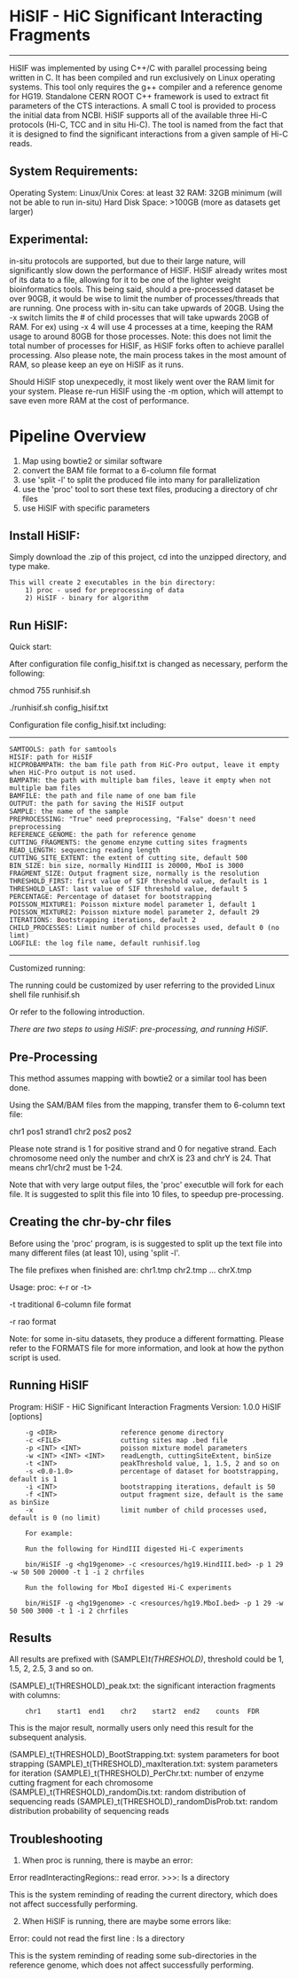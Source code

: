 # HiSIF - HiC Significant Interacting Fragments #

----------------------------------

HiSIF was implemented by using C++/C with parallel processing being written in C. It has been compiled and run exclusively 
on Linux operating systems. This tool only requires the g++ compiler and a reference genome for HG19. Standalone CERN ROOT C++ framework is used 
to extract fit parameters of the CTS interactions. A small C tool is provided to process the initial data from NCBI. HiSIF 
supports all of the available three Hi-C protocols (Hi-C, TCC and in situ Hi-C). The tool is named from the fact that it is
designed to find the significant interactions from a given sample of Hi-C reads.

## System Requirements: ##
Operating System: Linux/Unix
Cores: at least 32
RAM: 32GB minimum (will not be able to run in-situ)
Hard Disk Space: >100GB (more as datasets get larger)

## Experimental: ##
in-situ protocols are supported, but due to their large nature, will significantly slow down the performance
of HiSIF. HiSIF already writes most of its data to a file, allowing for it to be one of the lighter weight
bioinformatics tools. This being said, should a pre-processed dataset be over 90GB, it would be wise to
limit the number of processes/threads that are running. One process with in-situ can take upwards of 20GB.
Using the -x switch limits the # of child processes that will take upwards 20GB of RAM. For ex) using -x 4
will use 4 processes at a time, keeping the RAM usage to around 80GB for those processes. Note: this does not 
limit the total number of processes for HiSIF, as HiSIF forks often to achieve parallel processing.
Also please note, the main process takes in the most amount of RAM, so please keep an eye on HiSIF as it runs.

Should HiSIF stop unexpecedly, it most likely went over the RAM limit for your system.
Please re-run HiSIF using the -m option, which will attempt to save even more RAM at
the cost of performance.

# Pipeline Overview #
1) Map using bowtie2 or similar software
2) convert the BAM file format to a 6-column file format
3) use 'split -l' to split the produced file into many for parallelization
4) use the 'proc' tool to sort these text files, producing a directory of chr files
5) use HiSIF with specific parameters

## Install HiSIF: ##

   Simply download the .zip of this project, cd into the unzipped directory, and type make.

	This will create 2 executables in the bin directory:
		1) proc - used for preprocessing of data
		2) HiSIF - binary for algorithm

## Run HiSIF: ##

   Quick start:
   
   After configuration file config_hisif.txt is changed as necessary, perform the following:
   
   chmod 755 runhisif.sh
   
   ./runhisif.sh config_hisif.txt
   
   Configuration file config_hisif.txt including:
   
------------------------------------------------------   
	SAMTOOLS: path for samtools
	HISIF: path for HiSIF
	HICPROBAMPATH: the bam file path from HiC-Pro output, leave it empty when HiC-Pro output is not used.
	BAMPATH: the path with multiple bam files, leave it empty when not multiple bam files
	BAMFILE: the path and file name of one bam file
	OUTPUT: the path for saving the HiSIF output
	SAMPLE: the name of the sample
	PREPROCESSING: "True" need preprocessing, "False" doesn't need preprocessing
	REFERENCE_GENOME: the path for reference genome
	CUTTING_FRAGMENTS: the genome enzyme cutting sites fragments
	READ_LENGTH: sequencing reading length
	CUTTING_SITE_EXTENT: the extent of cutting site, default 500
	BIN_SIZE: bin size, normally HindIII is 20000, MboI is 3000
	FRAGMENT_SIZE: Output fragment size, normally is the resolution
	THRESHOLD_FIRST: first value of SIF threshold value, default is 1
	THRESHOLD_LAST: last value of SIF threshold value, default 5
	PERCENTAGE: Percentage of dataset for bootstrapping
	POISSON_MIXTURE1: Poisson mixture model parameter 1, default 1
	POISSON_MIXTURE2: Poisson mixture model parameter 2, default 29
	ITERATIONS: Bootstrapping iterations, default 2
	CHILD_PROCESSES: Limit number of child processes used, default 0 (no limt)
	LOGFILE: the log file name, default runhisif.log
------------------------------------------------------   
   
   
   
   Customized running:
   
   The running could be customized by user referring to the provided Linux
   shell file runhisif.sh
   
   Or refer to the following introduction.
   
   *There are two steps to using HiSIF: pre-processing, and running HiSIF.*

## Pre-Processing ##
This method assumes mapping with bowtie2 or a similar tool has been done.

Using the SAM/BAM files from the mapping, transfer them to 6-column text file:

chr1	pos1	strand1	chr2	pos2	pos2

Please note strand is 1 for positive strand and 0 for negative strand.
Each chromosome need only the number and chrX is 23 and chrY is 24.
That means chr1/chr2 must be 1-24.

Note that with very large output files, the 'proc' executble will fork for
each file. It is suggested to split this file into 10 files, to speedup pre-processing.

## Creating the chr-by-chr files ##
Before using the 'proc' program, is is suggested to split up the text file into
many different files (at least 10), using 'split -l'.

The file prefixes when finished are: chr1.tmp chr2.tmp ... chrX.tmp

Usage: proc: <indir> <outdir> <-r or -t>

-t      traditional 6-column file format

-r      rao format

Note: for some in-situ datasets, they produce a different formatting. Please refer to the FORMATS
	file for more information, and look at how the python script is used.

## Running HiSIF ##

Program: HiSIF - HiC Significant Interaction Fragments
Version: 1.0.0
HiSIF [options] <inputDirectory>

        -g <DIR>                reference genome directory
        -c <FILE>               cutting sites map .bed file
        -p <INT> <INT>          poisson mixture model parameters
        -w <INT> <INT> <INT>    readLength, cuttingSiteExtent, binSize
        -t <INT>                peakThreshold value, 1, 1.5, 2 and so on
        -s <0.0-1.0>            percentage of dataset for bootstrapping, default is 1
        -i <INT>                bootstrapping iterations, default is 50
        -f <INT>                output fragment size, default is the same as binSize
        -x                      limit number of child processes used, default is 0 (no limit)

        For example:

        Run the following for HindIII digested Hi-C experiments

        bin/HiSIF -g <hg19genome> -c <resources/hg19.HindIII.bed> -p 1 29 -w 50 500 20000 -t 1 -i 2 chrfiles

        Run the following for MboI digested Hi-C experiments

        bin/HiSIF -g <hg19genome> -c <resources/hg19.MboI.bed> -p 1 29 -w 50 500 3000 -t 1 -i 2 chrfiles

## Results ##

All results are prefixed with (SAMPLE)_t(THRESHOLD)_, threshold could be 1, 1.5, 2, 2.5, 3 and so on.

(SAMPLE)_t(THRESHOLD)_peak.txt: the significant interaction fragments with columns:

        chr1    start1  end1    chr2    start2  end2    counts  FDR

This is the major result, normally users only need this result for the subsequent analysis.

(SAMPLE)_t(THRESHOLD)_BootStrapping.txt: system parameters for boot strapping
(SAMPLE)_t(THRESHOLD)_maxIteration.txt: system parameters for iteration
(SAMPLE)_t(THRESHOLD)_PerChr.txt: number of enzyme cutting fragment for each chromosome
(SAMPLE)_t(THRESHOLD)_randomDis.txt: random distribution of sequencing reads
(SAMPLE)_t(THRESHOLD)_randomDisProb.txt: random distribution probability of sequencing reads

## Troubleshooting ##

1. When proc is running, there is maybe an error:

Error readInteractingRegions:: read error.
        >>>: Is a directory
		
This is the system reminding of reading the current directory, which does not affect successfully performing.

2. When HiSIF is running, there are maybe some errors like:

Error: could not read the first line
: Is a directory

This is the system reminding of reading some sub-directories in the reference genome,  which does not affect
successfully performing.
